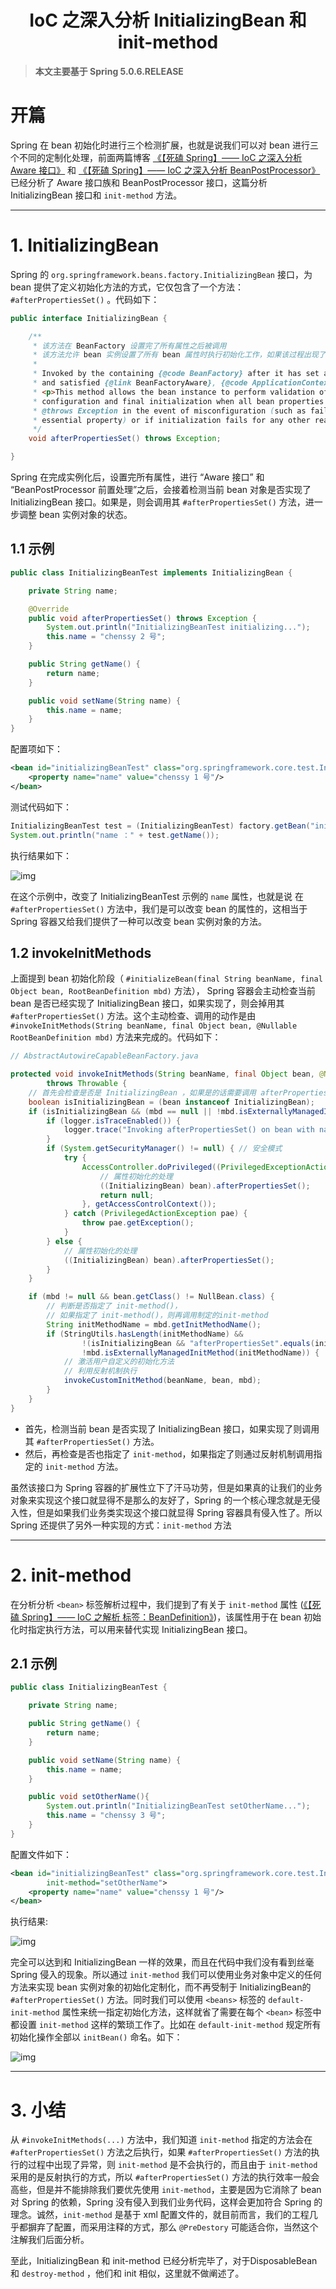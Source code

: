 <h1 align="center">IoC 之深入分析 InitializingBean 和 init-method</h1>

> **本文主要基于 Spring 5.0.6.RELEASE**

# 开篇

﻿Spring 在 bean 初始化时进行三个检测扩展，也就是说我们可以对 bean 进行三个不同的定制化处理，前面两篇博客 [《【死磕 Spring】—— IoC 之深入分析 Aware 接口》](http://svip.iocoder.cn/Spring/IoC-Aware-interface) 和 [《【死磕 Spring】—— IoC 之深入分析 ﻿BeanPostProcessor》](http://svip.iocoder.cn/Spring/IoC-BeanPostProcessor)已经分析了 Aware 接口族和 BeanPostProcessor 接口，这篇分析 InitializingBean 接口和 `init-method` 方法。

---

# 1. InitializingBean

Spring 的 `org.springframework.beans.factory.InitializingBean` 接口，为 bean 提供了定义初始化方法的方式，它仅包含了一个方法：`#afterPropertiesSet()` 。代码如下：

```java
public interface InitializingBean {

    /**
     * 该方法在 BeanFactory 设置完了所有属性之后被调用
     * 该方法允许 bean 实例设置了所有 bean 属性时执行初始化工作，如果该过程出现了错误则需要抛出异常
     *
     * Invoked by the containing {@code BeanFactory} after it has set all bean properties
     * and satisfied {@link BeanFactoryAware}, {@code ApplicationContextAware} etc.
     * <p>This method allows the bean instance to perform validation of its overall
     * configuration and final initialization when all bean properties have been set.
     * @throws Exception in the event of misconfiguration (such as failure to set an
     * essential property) or if initialization fails for any other reason
     */
    void afterPropertiesSet() throws Exception;

}
```

Spring 在完成实例化后，设置完所有属性，进行 “Aware 接口” 和 “BeanPostProcessor 前置处理”之后，会接着检测当前 bean 对象是否实现了 InitializingBean 接口。如果是，则会调用其 `#afterPropertiesSet()` 方法，进一步调整 bean 实例对象的状态。

## 1.1 示例

```java
public class InitializingBeanTest implements InitializingBean {

    private String name;

    @Override
    public void afterPropertiesSet() throws Exception {
        System.out.println("InitializingBeanTest initializing...");
        this.name = "chenssy 2 号";
    }

    public String getName() {
        return name;
    }

    public void setName(String name) {
        this.name = name;
    }
}
```

配置项如下：

```xml
<bean id="initializingBeanTest" class="org.springframework.core.test.InitializingBeanTest">
    <property name="name" value="chenssy 1 号"/>
</bean>
```

测试代码如下：

```java
InitializingBeanTest test = (InitializingBeanTest) factory.getBean("initializingBeanTest");
System.out.println("name ：" + test.getName());
```

执行结果如下：

![img](https://studyimages.oss-cn-beijing.aliyuncs.com/img/Spring/2022-12/20221205134028.jpeg)

在这个示例中，改变了 InitializingBeanTest 示例的 `name` 属性，也就是说 在 `#afterPropertiesSet()` 方法中，我们是可以改变 bean 的属性的，这相当于 Spring 容器又给我们提供了一种可以改变 bean 实例对象的方法。

## 1.2 invokeInitMethods

上面提到 bean 初始化阶段（ `#initializeBean(final String beanName, final Object bean, RootBeanDefinition mbd)` 方法）， Spring 容器会主动检查当前 bean 是否已经实现了 InitializingBean 接口，如果实现了，则会掉用其 `#afterPropertiesSet()` 方法。这个主动检查、调用的动作是由 `#invokeInitMethods(String beanName, final Object bean, @Nullable RootBeanDefinition mbd)` 方法来完成的。代码如下：

```java
// AbstractAutowireCapableBeanFactory.java

protected void invokeInitMethods(String beanName, final Object bean, @Nullable RootBeanDefinition mbd)
        throws Throwable {
    // 首先会检查是否是 InitializingBean ，如果是的话需要调用 afterPropertiesSet()
    boolean isInitializingBean = (bean instanceof InitializingBean);
    if (isInitializingBean && (mbd == null || !mbd.isExternallyManagedInitMethod("afterPropertiesSet"))) {
        if (logger.isTraceEnabled()) {
            logger.trace("Invoking afterPropertiesSet() on bean with name '" + beanName + "'");
        }
        if (System.getSecurityManager() != null) { // 安全模式
            try {
                AccessController.doPrivileged((PrivilegedExceptionAction<Object>) () -> {
                    // 属性初始化的处理
                    ((InitializingBean) bean).afterPropertiesSet();
                    return null;
                }, getAccessControlContext());
            } catch (PrivilegedActionException pae) {
                throw pae.getException();
            }
        } else {
            // 属性初始化的处理
            ((InitializingBean) bean).afterPropertiesSet();
        }
    }

    if (mbd != null && bean.getClass() != NullBean.class) {
        // 判断是否指定了 init-method()，
        // 如果指定了 init-method()，则再调用制定的init-method
        String initMethodName = mbd.getInitMethodName();
        if (StringUtils.hasLength(initMethodName) &&
                !(isInitializingBean && "afterPropertiesSet".equals(initMethodName)) &&
                !mbd.isExternallyManagedInitMethod(initMethodName)) {
            // 激活用户自定义的初始化方法
            // 利用反射机制执行
            invokeCustomInitMethod(beanName, bean, mbd);
        }
    }
}
```

- 首先，检测当前 bean 是否实现了 InitializingBean 接口，如果实现了则调用其 `#afterPropertiesSet()` 方法。
- 然后，再检查是否也指定了 `init-method`，如果指定了则通过反射机制调用指定的 `init-method` 方法。

虽然该接口为 Spring 容器的扩展性立下了汗马功劳，但是如果真的让我们的业务对象来实现这个接口就显得不是那么的友好了，Spring 的一个核心理念就是无侵入性，但是如果我们业务类实现这个接口就显得 Spring 容器具有侵入性了。所以 Spring 还提供了另外一种实现的方式：`init-method` 方法

---

# 2. init-method

在分析分析 `<bean>` 标签解析过程中，我们提到了有关于 `init-method` 属性 ([《【死磕 Spring】—— IoC 之解析 标签：BeanDefinition》](http://svip.iocoder.cn/Spring/IoC-parse-BeanDefinitions-for-BeanDefinition))，该属性用于在 bean 初始化时指定执行方法，可以用来替代实现 InitializingBean 接口。

## 2.1 示例

```java
public class InitializingBeanTest {

    private String name;

    public String getName() {
        return name;
    }

    public void setName(String name) {
        this.name = name;
    }

    public void setOtherName(){
        System.out.println("InitializingBeanTest setOtherName...");
        this.name = "chenssy 3 号";
    }
}
```

配置文件如下：

```xml
<bean id="initializingBeanTest" class="org.springframework.core.test.InitializingBeanTest"
        init-method="setOtherName">
    <property name="name" value="chenssy 1 号"/>
</bean>
```

执行结果:

![img](https://studyimages.oss-cn-beijing.aliyuncs.com/img/Spring/2022-12/20221205134128.jpeg)

完全可以达到和 InitializingBean 一样的效果，而且在代码中我们没有看到丝毫 Spring 侵入的现象。所以通过 `init-method` 我们可以使用业务对象中定义的任何方法来实现 bean 实例对象的初始化定制化，而不再受制于 InitializingBean的 `#afterPropertiesSet()` 方法。同时我们可以使用 `<beans>` 标签的 `default-init-method` 属性来统一指定初始化方法，这样就省了需要在每个 `<bean>` 标签中都设置 `init-method` 这样的繁琐工作了。比如在 `default-init-method` 规定所有初始化操作全部以 `initBean()` 命名。如下：

![img](https://studyimages.oss-cn-beijing.aliyuncs.com/img/Spring/2022-12/20221205134136.jpeg)

---

# 3. 小结

从 `#invokeInitMethods(...)` 方法中，我们知道 `init-method` 指定的方法会在 `#afterPropertiesSet()` 方法之后执行，如果 `#afterPropertiesSet()` 方法的执行的过程中出现了异常，则 `init-method` 是不会执行的，而且由于 `init-method` 采用的是反射执行的方式，所以 `#afterPropertiesSet()` 方法的执行效率一般会高些，但是并不能排除我们要优先使用 `init-method`，主要是因为它消除了 bean 对 Spring 的依赖，Spring 没有侵入到我们业务代码，这样会更加符合 Spring 的理念。诚然，`init-method` 是基于 xml 配置文件的，就目前而言，我们的工程几乎都摒弃了配置，而采用注释的方式，那么 `@PreDestory` 可能适合你，当然这个注解我们后面分析。

至此，InitializingBean 和 init-method 已经分析完毕了，对于DisposableBean 和 `destroy-method` ，他们和 init 相似，这里就不做阐述了。